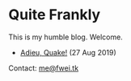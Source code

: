 # Quite Frankly

This is my humble blog. Welcome.

- [Adieu, Quake!](adieu-quake.html) (27 Aug 2019)

Contact: <me@fwei.tk>